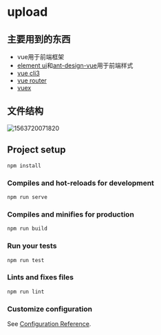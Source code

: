 # upload

## 主要用到的东西
 - vue用于前端框架
 - [element ui](https://element.eleme.cn/#/zh-CN/component/installation)和[ant-design-vue](https://vue.ant.design/docs/vue/introduce-cn/)用于前端样式
 - [vue cli3](https://cli.vuejs.org/zh/)
 - [vue router](https://router.vuejs.org/zh/installation.html)
 - [vuex](https://vuex.vuejs.org/)



## 文件结构

![1563720071820](C:\Users\HAL\AppData\Roaming\Typora\typora-user-images\1563720071820.png)



## Project setup
```
npm install
```

### Compiles and hot-reloads for development
```
npm run serve
```

### Compiles and minifies for production
```
npm run build
```

### Run your tests
```
npm run test
```

### Lints and fixes files
```
npm run lint
```

### Customize configuration
See [Configuration Reference](https://cli.vuejs.org/config/).
